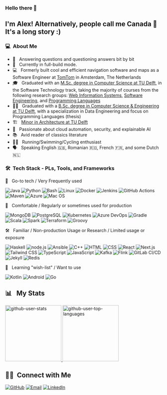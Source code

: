 ### Hello there 👋

## I'm Alex! Alternatively, people call me Canada 🍁 It's a long story :)

### 💻 &nbsp;About Me

- 🤔 &nbsp; Answering questions and questioning answers bit by bit
- 🔨 &nbsp; Currently in full-build mode.
- 💻 &nbsp; Formerly built cool and efficient navigation software and maps as a Software Engineer
  at [TomTom](https://www.tomtom.com/) in Amsterdam, The Netherlands
- 🎓 &nbsp; Graduated with
  an [M.Sc. degree in Computer Science at TU Delft](https://www.tudelft.nl/onderwijs/opleidingen/masters/cs/msc-computer-science),
  in the Software Technology track, taking the majority of courses from the following research
  groups: [Web Information Systems](https://www.wis.ewi.tudelft.nl/), [Software Engineering](https://se.ewi.tudelft.nl/),
  and [Programming Languages](https://pl.ewi.tudelft.nl/)
- 👨‍🎓 &nbsp; Graduated with
  a [B.Sc. degree in Computer Science & Engineering at TU Delft](https://www.tudelft.nl/en/onderwijs/opleidingen/bachelors/computer-science-and-engineering/bachelor-of-computer-science-and-engineering),
  with a specialization in Data Engineering and focus on Programming Languages (thesis)
- 🏗️ &nbsp; [Minor in Architecture at TU Delft](https://www.tudelft.nl/bk/studeren/minoren-en-keuzevakken/archineering)
- 📖 &nbsp; Passionate about cloud automation, security, and explainable AI
- 📚 &nbsp; Avid reader of classics literature
- 🏃🏻 &nbsp; Running/Swimming/Cycling enthusiast
- 🗣️ &nbsp; Speaking English 🇬🇧, Romanian 🇷🇴, French 🇫🇷, and some Dutch 🇳🇱

### 🛠 &nbsp;Tech Stack - PLs, Tools, and Frameworks

💎 &nbsp; Go-to tech / Very Frequently used

![Java](https://img.shields.io/badge/-Java-informational?style=flat&logo=openjdk&logoColor=white&color=0047AB)
![Python](https://img.shields.io/badge/-Python-informational?style=flat&logo=python&logoColor=white&color=0047AB)
![Bash](https://img.shields.io/badge/-Bash-informational?style=flat&logo=gnu-bash&logoColor=white&color=0047AB)
![Linux](https://img.shields.io/badge/-Linux-informational?style=flat&logo=linux&logoColor=white&color=0047AB)
![Docker](https://img.shields.io/badge/-Docker-informational?style=flat&logo=docker&logoColor=white&color=0047AB)
![Jenkins](https://img.shields.io/badge/-Jenkins-informational?style=flat&logo=jenkins&logoColor=white&color=0047AB)
![GitHub Actions](https://img.shields.io/badge/-GitHub%20Actions-informational?style=flat&logo=github-actions&logoColor=white&color=0047AB)
![Maven](https://img.shields.io/badge/-Maven-informational?style=flat&logo=apache-maven&logoColor=white&color=0047AB)
![Azure](https://img.shields.io/badge/-Azure-informational?style=flat&logo=azure-devops&logoColor=white&color=0047AB)
![Mac OS](https://img.shields.io/badge/-Mac%20OS-informational?style=flat&logo=apple&logoColor=white&color=0047AB)

🌻 &nbsp; Comfortable / Regularly or sometimes used for production

![MongoDB](https://img.shields.io/badge/-MongoDB-informational?style=flat&logo=mongodb&logoColor=black&color=FFFF00)
![PostgreSQL](https://img.shields.io/badge/-PostgreSQL-informational?style=flat&logo=postgresql&logoColor=black&color=FFFF00)
![Kubernetes](https://img.shields.io/badge/-Kubernetes-informational?style=flat&logo=kubernetes&logoColor=black&color=FFFF00)
![Azure DevOps](https://img.shields.io/badge/-Azure%20DevOps-informational?style=flat&logo=azure-devops&logoColor=black&color=FFFF00)
![Gradle](https://img.shields.io/badge/-Gradle-informational?style=flat&logo=gradle&logoColor=black&color=FFFF00)
![Scala](https://img.shields.io/badge/-Scala-informational?style=flat&logo=scala&logoColor=black&color=FFFF00)
![Spark](https://img.shields.io/badge/-Spark-informational?style=flat&logo=apache-spark&logoColor=black&color=FFFF00)
![Terraform](https://img.shields.io/badge/-Terraform-informational?style=flat&logo=terraform&logoColor=black&color=FFFF00)
![Groovy](https://img.shields.io/badge/-Groovy-informational?style=flat&logo=apache-groovy&logoColor=black&color=FFFF00)

🛠️ &nbsp; Familiar / Non-production Usage or Research / Limited usage or exposure

![Haskell](https://img.shields.io/badge/-Haskell-informational?style=flat&logo=haskell&logoColor=white&color=D2042D)
![node.js](https://img.shields.io/badge/-Node.js-informational?style=flat&logo=node.js&logoColor=white&color=D2042D)
![Ansible](https://img.shields.io/badge/-Ansible-informational?style=flat&logo=ansible&logoColor=white&color=D2042D)
![C++](https://img.shields.io/badge/-C++-informational?style=flat&logo=c%2B%2B&logoColor=white&color=D2042D)
![HTML](https://img.shields.io/badge/-HTML-informational?style=flat&logo=html5&logoColor=white&color=D2042D)
![CSS](https://img.shields.io/badge/-CSS-informational?style=flat&logo=css3&logoColor=white&color=D2042D)
![React](https://img.shields.io/badge/-React-informational?style=flat&logo=react&logoColor=white&color=D2042D)
![Next.js](https://img.shields.io/badge/-Next.js-informational?style=flat&logo=next.js&logoColor=white&color=D2042D)
![Tailwind CSS](https://img.shields.io/badge/-Tailwind%20CSS-informational?style=flat&logo=tailwind-css&logoColor=white&color=D2042D)
![TypeScript](https://img.shields.io/badge/-TypeScript-informational?style=flat&logo=typescript&logoColor=white&color=D2042D)
![JavaScript](https://img.shields.io/badge/-JavaScript-informational?style=flat&logo=javascript&logoColor=white&color=D2042D)
![Kafka](https://img.shields.io/badge/-Kafka-informational?style=flat&logo=apache-kafka&logoColor=white&color=D2042D)
![Flink](https://img.shields.io/badge/-Flink-informational?style=flat&logo=apache-flink&logoColor=white&color=D2042D)
![GitLab CI/CD](https://img.shields.io/badge/-GitLab%20CI/CD-informational?style=flat&logo=gitlab&logoColor=white&color=D2042D)
![Jekyll](https://img.shields.io/badge/-Jekyll-informational?style=flat&logo=jekyll&logoColor=white&color=D2042D)
![Redis](https://img.shields.io/badge/-Redis-informational?style=flat&logo=redis&logoColor=white&color=D2042D)

📖 &nbsp; Learning "wish-list" / Want to use

![Kotlin](https://img.shields.io/badge/-Kotlin-informational?style=flat&logo=kotlin&logoColor=white&color=grey)
![Android](https://img.shields.io/badge/-Android-informational?style=flat&logo=android&logoColor=white&color=grey)
![Go](https://img.shields.io/badge/-Go-informational?style=flat&logo=go&logoColor=white&color=grey)

## 📊 &nbsp; My Stats

<p>
<a href="https://github.com/AVS1508">
  <img height="180em" src="https://github-readme-stats.vercel.app/api?username=alemoraru&show_icons=true&theme=radical"  alt="github-user-stats"/>
  <img height="180em" src="https://github-readme-stats.vercel.app/api/top-langs/?username=alemoraru&theme=radical&layout=compact&exclude_lang=java+r&hide=jupyter%20notebook&langs_count=8"  alt="github-user-top-languages"/>
</a>
</p>

## 🤝🏻 &nbsp;Connect with Me

[![GitHub](https://img.shields.io/badge/-Homepage-informational?style=flat&logo=github&color=181717&logoColor=ffffff)](https://alemoraru.github.io/)
[![Email](https://img.shields.io/badge/-Email%20me%21-informational?style=flat&logo=gmail&color=ea4335&logoColor=ffffff)](mailto:alexradumoraru@yahoo.com)
[![LinkedIn](https://img.shields.io/badge/-Linkedin-informational?style=flat&logo=linkedin&color=0077b5&logoColor=ffffff)](https://www.linkedin.com/in/alexandru-moraru-730788179/)

